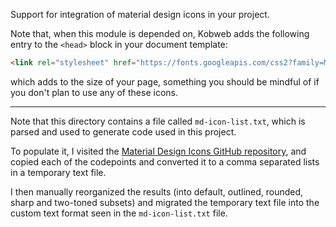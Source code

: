 Support for integration of material design icons in your project.

Note that, when this module is depended on, Kobweb adds the following entry to the `<head>` block in your document
template:

```html
<link rel="stylesheet" href="https://fonts.googleapis.com/css2?family=Material+Icons&family=Material+Icons+Outlined&family=Material+Icons+Two+Tone&family=Material+Icons+Round&family=Material+Icons+Sharp" />
```

which adds to the size of your page, something you should be mindful of if you don't plan to use any of these icons.

---

Note that this directory contains a file called `md-icon-list.txt`, which is parsed and used to generate code used in
this project.

To populate it, I visited the
[Material Design Icons GitHub repository](https://github.com/google/material-design-icons/tree/master/font), and copied 
each of the codepoints and converted it to a comma separated lists in a temporary text file.

I then manually reorganized the results (into default, outlined, rounded, sharp and two-toned subsets) and migrated the 
temporary text file into the custom text format seen in the `md-icon-list.txt` file.